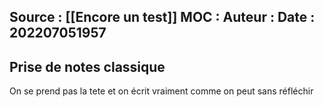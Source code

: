 Source : [[Encore un test]]
MOC : 
Auteur : 
Date : 202207051957
---

## Prise de notes classique
On se prend pas la tete et on écrit vraiment comme on peut sans réfléchir